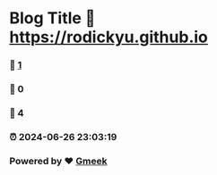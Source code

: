 # Blog Title :link: https://rodickyu.github.io 
### :page_facing_up: [1](https://rodickyu.github.io/tag.html) 
### :speech_balloon: 0 
### :hibiscus: 4 
### :alarm_clock: 2024-06-26 23:03:19 
### Powered by :heart: [Gmeek](https://github.com/Meekdai/Gmeek)
